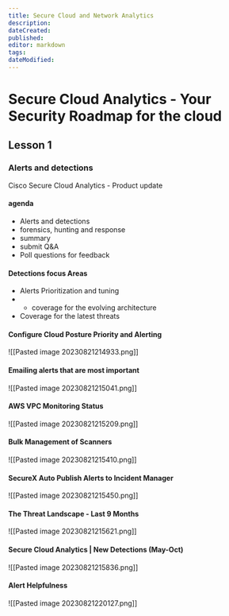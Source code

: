 ```yaml
---
title: Secure Cloud and Network Analytics
description: 
dateCreated: 
published: 
editor: markdown
tags: 
dateModified: 
---
```


# Secure Cloud Analytics - Your Security Roadmap for the cloud
## Lesson 1
### Alerts and detections

Cisco Secure Cloud Analytics - Product update

#### agenda 
- Alerts and detections 
- forensics, hunting and response
- summary 
- submit Q&A
- Poll questions for feedback

#### Detections focus Areas
- Alerts Prioritization and tuning
- - coverage for the evolving architecture
- Coverage for the latest threats

####  Configure Cloud Posture Priority and Alerting

![[Pasted image 20230821214933.png]]

#### Emailing alerts that are most important

![[Pasted image 20230821215041.png]]

#### AWS VPC Monitoring Status

![[Pasted image 20230821215209.png]]

#### Bulk Management of Scanners

![[Pasted image 20230821215410.png]]

#### SecureX Auto Publish Alerts to Incident Manager

![[Pasted image 20230821215450.png]]

#### The Threat Landscape - Last 9 Months

![[Pasted image 20230821215621.png]]

#### Secure Cloud Analytics | New Detections (May-Oct)

![[Pasted image 20230821215836.png]]

#### Alert Helpfulness

![[Pasted image 20230821220127.png]]

#### 